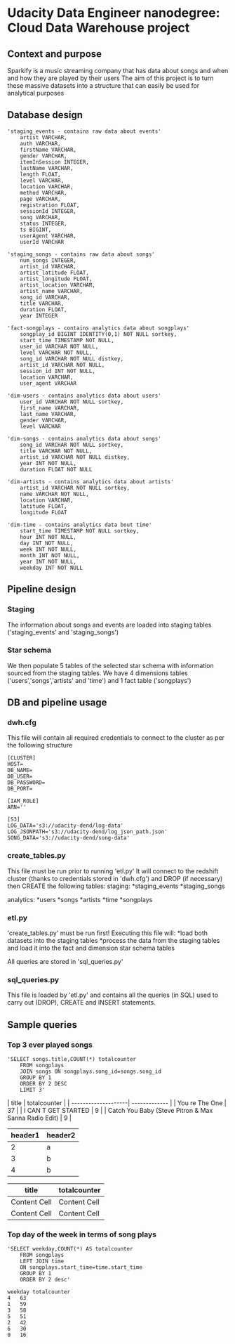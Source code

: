 # Udacity Data Engineer nanodegree: Cloud Data Warehouse project

## Context and purpose
Sparkify is a music streaming company that has data about songs and when and how they are played by their users
The aim of this project is to turn these massive datasets into a structure that can easily be used for analytical purposes

## Database design

	'staging_events - contains raw data about events'
		artist VARCHAR,
	    auth VARCHAR,
		firstName VARCHAR,
		gender VARCHAR,
		itemInSession INTEGER,
		lastName VARCHAR,
		length FLOAT,
		level VARCHAR,
		location VARCHAR,
		method VARCHAR,
		page VARCHAR,
		registration FLOAT,
		sessionId INTEGER,
		song VARCHAR,
		status INTEGER,
		ts BIGINT,
		userAgent VARCHAR,
		userId VARCHAR

	'staging_songs - contains raw data about songs'
		num_songs INTEGER,
		artist_id VARCHAR,
		artist_latitude FLOAT,
		artist_longitude FLOAT,
		artist_location VARCHAR,
		artist_name VARCHAR,
		song_id VARCHAR,
		title VARCHAR,
		duration FLOAT,
		year INTEGER
	
	'fact-songplays - contains analytics data about songplays'
		songplay_id BIGINT IDENTITY(0,1) NOT NULL sortkey,
		start_time TIMESTAMP NOT NULL,
		user_id VARCHAR NOT NULL,
		level VARCHAR NOT NULL,
		song_id VARCHAR NOT NULL distkey,
		artist_id VARCHAR NOT NULL,
		session_id INT NOT NULL,
		location VARCHAR,
		user_agent VARCHAR

	'dim-users - contains analytics data about users'
		user_id VARCHAR NOT NULL sortkey,
		first_name VARCHAR,
		last_name VARCHAR,
		gender VARCHAR,
		level VARCHAR

	'dim-songs - contains analytics data about songs'
		song_id VARCHAR NOT NULL sortkey,
		title VARCHAR NOT NULL,
		artist_id VARCHAR NOT NULL distkey,
		year INT NOT NULL,
		duration FLOAT NOT NULL
	
	'dim-artists - contains analytics data about artists'
		artist_id VARCHAR NOT NULL sortkey,
		name VARCHAR NOT NULL,
		location VARCHAR,
		latitude FLOAT,
		longitude FLOAT
	
	'dim-time - contains analytics data bout time'
		start_time TIMESTAMP NOT NULL sortkey,
		hour INT NOT NULL,
		day INT NOT NULL,
		week INT NOT NULL,
		month INT NOT NULL,
		year INT NOT NULL,
		weekday INT NOT NULL
	


## Pipeline design

### Staging
The information about songs and events are loaded into staging tables ('staging_events' and 'staging_songs')

### Star schema
We then populate 5 tables of the selected star schema with information sourced from the staging tables.
We have 4 dimensions tables ('users','songs','artists' and 'time') and 1 fact table ('songplays')

## DB and pipeline usage

### dwh.cfg
This file will contain all required credentials to connect to the cluster as per the following structure
	
	[CLUSTER]
	HOST=
	DB_NAME=
	DB_USER=
	DB_PASSWORD=
	DB_PORT=
	
	[IAM_ROLE]
	ARN=''
	
	[S3]
	LOG_DATA='s3://udacity-dend/log-data'
	LOG_JSONPATH='s3://udacity-dend/log_json_path.json'
	SONG_DATA='s3://udacity-dend/song-data'
	
### create_tables.py
This file must be run prior to running 'etl.py'
It will connect to the redshift cluster (thanks to credentials stored in 'dwh.cfg') and DROP (if necessary) then CREATE the following tables:
staging:
	*staging_events
	*staging_songs

analytics:
	*users
	*songs
	*artists
	*time
	*songplays

### etl.py
'create_tables.py' must be run first!
Executing this file will:
	*load both datasets into the staging tables
	*process the data from the staging tables and load it into the fact and dimension star schema tables

All queries are stored in 'sql_queries.py'

### sql_queries.py
This file is loaded by 'etl.py' and contains all the queries (in SQL) used to carry out (DROP), CREATE and INSERT statements. 

## Sample queries

### Top 3 ever played songs

	'SELECT songs.title,COUNT(*) totalcounter
        FROM songplays
        JOIN songs ON songplays.song_id=songs.song_id
        GROUP BY 1
        ORDER BY 2 DESC
        LIMIT 3'


| title | totalcounter |
| --------------------| ------------- |
| You re The One | 37 |
| I CAN T GET STARTED | 9 |
| Catch You Baby (Steve Pitron & Max Sanna Radio Edit) | 9 |

| header1  | header2   |
|---|---|
| 2  | a  |
| 3  | b  |
| 4  | b  |


| title | totalcounter |
| ------------- | ------------- |
| Content Cell  | Content Cell  |
| Content Cell  | Content Cell  |

### Top day of the week in terms of song plays
	'SELECT weekday,COUNT(*) AS totalcounter
        FROM songplays
        LEFT JOIN time
        ON songplays.start_time=time.start_time
        GROUP BY 1
        ORDER BY 2 desc'
        
    weekday	totalcounter
	4	63
	1	59
	3	58
	5	51
	2	42
	6	30
	0	16
